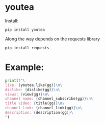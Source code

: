 # youtea


Install:

```
pip install youtea
```

Along the way depends on the requests library

```
pip install requests
```


# Example:

```python
print(f"\
like: {youtea.like(gg)}\n\
dislike: {dislike(gg)}\n\
views: {view(gg)}\n\
channel name: {channel_subscribe(gg)}\n\
title video: {title(gg)}\n\
channel link: {channel_link(gg)}\n\
description: {description(gg)}\
")
```
